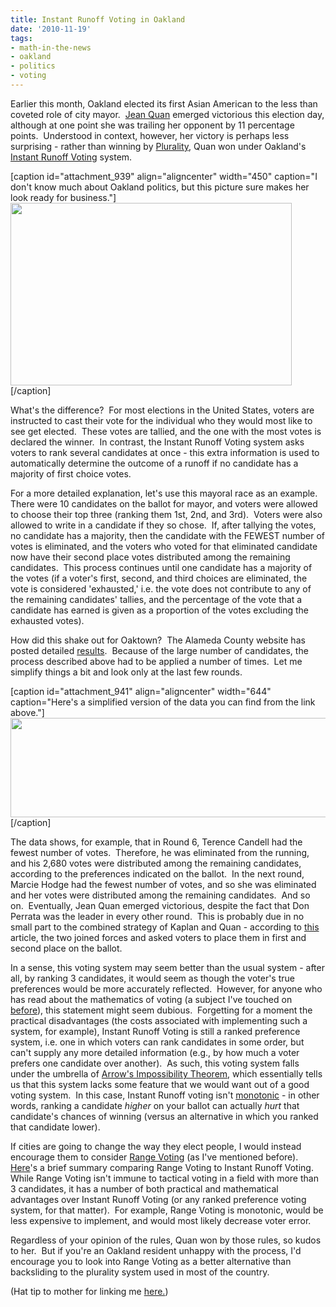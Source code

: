 ```yaml
---
title: Instant Runoff Voting in Oakland
date: '2010-11-19'
tags:
- math-in-the-news
- oakland
- politics
- voting
---
```


Earlier this month, Oakland elected its first Asian American to the less than coveted role of city mayor.  <a href="http://en.wikipedia.org/wiki/Jean_Quan">Jean Quan</a> emerged victorious this election day, although at one point she was trailing her opponent by 11 percentage points.  Understood in context, however, her victory is perhaps less surprising - rather than winning by <a href="http://en.wikipedia.org/wiki/Plurality_voting_system">Plurality</a>, Quan won under Oakland's <a href="http://en.wikipedia.org/wiki/Instant-runoff_voting">Instant Runoff Voting</a> system.

[caption id="attachment_939" align="aligncenter" width="450" caption="I don&#39;t know much about Oakland politics, but this picture sure makes her look ready for business."]<a href="http://www.jeanquanforoakland.org/about"><img class="size-full wp-image-939" title="Quan_for_Mayor-255_Lake_Merritt_1_0" src="http://www.mathgoespop.com/images/2010/11/Quan_for_Mayor-255_Lake_Merritt_1_0.jpg" alt="" width="450" height="292" /></a>[/caption]

What's the difference?  For most elections in the United States, voters are instructed to cast their vote for the individual who they would most like to see get elected.  These votes are tallied, and the one with the most votes is declared the winner.  In contrast, the Instant Runoff Voting system asks voters to rank several candidates at once - this extra information is used to automatically determine the outcome of a runoff if no candidate has a majority of first choice votes.

For a more detailed explanation, let's use this mayoral race as an example.  There were 10 candidates on the ballot for mayor, and voters were allowed to choose their top three (ranking them 1st, 2nd, and 3rd).  Voters were also allowed to write in a candidate if they so chose.  If, after tallying the votes, no candidate has a majority, then the candidate with the FEWEST number of votes is eliminated, and the voters who voted for that eliminated candidate now have their second place votes distributed among the remaining candidates.  This process continues until one candidate has a majority of the votes (if a voter's first, second, and third choices are eliminated, the vote is considered 'exhausted,' i.e. the vote does not contribute to any of the remaining candidates' tallies, and the percentage of the vote that a candidate has earned is given as a proportion of the votes excluding the exhausted votes).

How did this shake out for Oaktown?  The Alameda County website has posted detailed <a href="http://www.acgov.org/rov/rcv/results/rcvresults_2984.htm">results</a>.   Because of the large number of candidates, the process described above  had to be applied a number of times.  Let me simplify things a bit and  look only at the last few rounds.

[caption id="attachment_941" align="aligncenter" width="644" caption="Here&#39;s a simplified version of the data you can find from the link above."]<a href="http://www.mathgoespop.com/images/2010/11/Picture-6.png"><img class="size-full wp-image-941" title="IVData" src="http://www.mathgoespop.com/images/2010/11/Picture-6.png" alt="" width="644" height="159" /></a>[/caption]

The data shows, for example, that in Round 6, Terence Candell had the fewest number of votes.  Therefore, he was eliminated from the running, and his 2,680 votes were distributed among the remaining candidates, according to the preferences indicated on the ballot.  In the next round, Marcie Hodge had the fewest number of votes, and so she was eliminated and her votes were distributed among the remaining candidates.  And so on.  Eventually, Jean Quan emerged victorious, despite the fact that Don Perrata was the leader in every other round.  This is probably due in no small part to the combined strategy of Kaplan and Quan - according to <a href="http://www.sfgate.com/cgi-bin/article.cgi?f=/c/a/2010/11/09/BA3K1G91HH.DTL">this</a> article, the two joined forces and asked voters to place them in first and second place on the ballot.

In a sense, this voting system may seem better than the usual system - after all, by ranking 3 candidates, it would seem as though the voter's true preferences would be more accurately reflected.  However, for anyone who has read about the mathematics of voting (a subject I've touched on <a href="http://www.mathgoespop.com/tag/voting">before</a>), this statement might seem dubious.  Forgetting for a moment the practical disadvantages (the costs associated with implementing such a system, for example), Instant Runoff Voting is still a ranked preference system, i.e. one in which voters can rank candidates in some order, but can't supply any more detailed information (e.g., by how much a voter prefers one candidate over another).  As such, this voting system falls under the umbrella of <a href="http://en.wikipedia.org/wiki/Arrow%27s_impossibility_theorem">Arrow's Impossibility Theorem</a>, which essentially tells us that this system lacks some feature that we would want out of a good voting system.  In this case, Instant Runoff voting isn't <a href="http://en.wikipedia.org/wiki/Monotonicity_criterion">monotonic</a> - in other words, ranking a candidate <em>higher</em> on your ballot can actually <em>hurt</em> that candidate's chances of winning (versus an alternative in which you ranked that candidate lower).

If cities are going to change the way they elect people, I would instead encourage them to consider <a href="http://scorevoting.net/RangeVoting.html">Range Voting</a> (as I've mentioned before).  <a href="http://scorevoting.net/IrvExec.html">Here</a>'s a brief summary comparing Range Voting to Instant Runoff Voting.  While Range Voting isn't immune to tactical voting in a field with more than 3 candidates, it has a number of both practical and mathematical advantages over Instant Runoff Voting (or any ranked preference voting system, for that matter).  For example, Range Voting is monotonic, would be less expensive to implement, and would most likely decrease voter error.

Regardless of your opinion of the rules, Quan won by those rules, so kudos to her.  But if you're an Oakland resident unhappy with the process, I'd encourage you to look into Range Voting as a better alternative than backsliding to the plurality system used in most of the country.

(Hat tip to mother for linking me <a href="http://www.sfgate.com/cgi-bin/article.cgi?f=/c/a/2010/11/12/BAQF1GAQQD.DTL">here.</a>)
